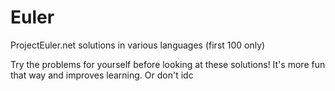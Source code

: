 # Euler

ProjectEuler.net solutions in various languages (first 100 only)

Try the problems for yourself before looking at these solutions! It's more fun that way and improves learning. Or don't idc
